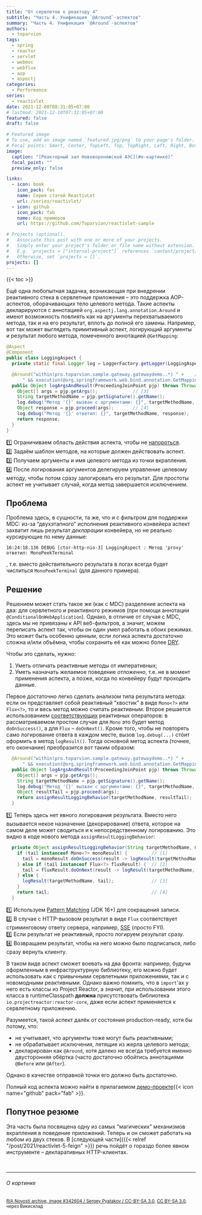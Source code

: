 ```yaml
---
title: "От сервлетов к реактору 4"
subtitle: "Часть 4. Унификация `@Around`-аспектов"
summary: "Часть 4. Унификация `@Around`-аспектов"
authors:
  - toparvion
tags:
  - spring
  - reactor
  - servlet
  - webmvc
  - webflux
  - aop
  - aspectj
categories:
  - Performance
series:
  - reactivlet
date: 2021-12-08T08:31:05+07:00
# lastmod: 2021-12-10T07:32:05+07:00
featured: false
draft: false

# Featured image
# To use, add an image named `featured.jpg/png` to your page's folder.
# Focal points: Smart, Center, TopLeft, Top, TopRight, Left, Right, BottomLeft, Bottom, BottomRight.
image:
  caption: "[Реакторный зал Нововоронежской АЭС](#о-картинке)"
  focal_point: ""
  preview_only: false

links:
  - icon: book
    icon_pack: fas
    name: Серия статей ReactivLet
    url: /series/reactivlet/
  - icon: github
    icon_pack: fab
    name: Код примеров
    url: https://github.com/Toparvion/reactivlet-sample

# Projects (optional).
#   Associate this post with one or more of your projects.
#   Simply enter your project's folder or file name without extension.
#   E.g. `projects = ["internal-project"]` references `content/project/deep-learning/index.md`.
#   Otherwise, set `projects = []`.
projects: []
---
```


{{< toc >}}

Ещё одна любопытная задачка, возникающая при внедрении реактивного стека в сервлетные приложения – это поддержка AOP-аспектов, оборачивающих тело целевого метода. Такие аспекты декларируются с аннотацией `org.aspectj.lang.annotation.Around` и имеют возможность повлиять как на аргументы перехватываемого метода, так и на его результат, вплоть до полной его замены. Например, вот так может выглядеть примитивный аспект, логирующий аргументы и результат любого метода, помеченного аннотацией `@GetMapping`:

```java
@Aspect
@Component
public class LoggingAspect {
  private static final Logger log = LoggerFactory.getLogger(LoggingAspect.class);

  @Around("within(pro.toparvion.sample.gateway.gatewaydemo..*) " +    // [1]
      " && execution(@org.springframework.web.bind.annotation.GetMapping * *.*(..))") // [2]
  public Object logArgsAndResult(ProceedingJoinPoint pjp) throws Throwable {
    Object[] args = pjp.getArgs();             // [3]
    String targetMethodName = pjp.getSignature().getName();
    log.debug("Метод '{}' вызван с аргументами: {}", targetMethodName, args);
    Object response = pjp.proceed(args);       // [4]
    log.debug("Метод '{}' ответил: {}", targetMethodName, response);
    return response;
  }
}
```

:one: Ограничиваем область действия аспекта, чтобы не [напороться](https://twitter.com/toparvion/status/1177542707541086208?s=20).  
:two: Задаём шаблон методов, на которые должен действовать аспект.  
:three: Получаем аргументы и имя целевого метода из точки вкрапления.  
:four: После логирования аргументов делегируем управление целевому методу, чтобы потом сразу залогировать его результат. Для простоты аспект не учитывает случай, когда метод завершается исключением.

## Проблема

 Проблема здесь, в сущности, та же, что и с фильтром для поддержки MDC: из-за “двухэтапного” исполнения реактивного конвейера аспект захватит лишь результат *декларации* конвейера, но не реально курсирующие по нему данные:

```text
16:24:18.136 DEBUG [ctor-http-nio-3] LoggingAspect : Метод 'proxy' ответил: MonoPeekTerminal
```

, т.е. вместо действительного результата в логах всегда будет числиться `MonoPeekTerminal` (для данного примера).

## Решение

Решением может стать такое же (как с MDC) разделение аспекта на два: для сервлетного и реактивного режимов (при помощи аннотации `@ConditionalOnWebApplication`). Однако, в отличие от случая с MDC, здесь мы не привязаны к API веб-фильтров, а значит, можем переписать аспект так, чтобы он один умел работать в обоих режимах. Это может быть особенно ценным, если логика аспекта достаточно сложна и/или объёмна, чтобы сохранить её как можно более [DRY](https://ru.wikipedia.org/wiki/Don%E2%80%99t_repeat_yourself).

Чтобы это сделать, нужно:

1. Уметь отличать реактивные методы от императивных;
2. Уметь назначать желаемое поведение *отложенно*, т.е. не в момент применения аспекта, а позже, когда по конвейеру будут проходить данные.

Первое достаточно легко сделать анализом типа результата метода: если он представляет собой реактивный “хвостик” в виде `Mono<?>` или `Flux<?>`, то и весь метод можно считать реактивным. Второе решается использованием [соответствующих](https://projectreactor.io/docs/core/release/reference/#which.peeking) реактивных операторов: в рассматриваемом простом случае для `Mono` это будет метод `doOnSuccess()`, а для `Flux` – `doOnNext()`. Кроме того, чтобы не повторять само логирование ответа в каждом месте, вызов `log.debug(...)` стóит оформить в метод `logResult()`. Тогда основной метод аспекта (точнее, его окончание) преобразится вот таким образом:

```java
  @Around("within(pro.toparvion.sample.gateway.gatewaydemo..*) " +
      " && execution(@org.springframework.web.bind.annotation.GetMapping * *.*(..))")
  public Object logArgsAndResult(ProceedingJoinPoint pjp) throws Throwable {
    Object[] args = pjp.getArgs();
    String targetMethodName = pjp.getSignature().getName();
    log.debug("Метод '{}' вызван с аргументами: {}", targetMethodName, args);
    Object resultTail = pjp.proceed(args);
    return assignResultLoggingBehavior(targetMethodName, resultTail);   // [1]
  }
```

:one: Теперь здесь нет явного логирования результата. Вместо него вызывается некое назначение (декорирование) ответа, которое на самом деле может сводиться и к непосредственному логированию. Это видно в коде нового метода `assignResultLoggingBehavior`:

```java
  private Object assignResultLoggingBehavior(String targetMethodName, Object tail) {
    if (tail instanceof Mono<?> monoResult) {         // [1]
      tail = monoResult.doOnSuccess(result -> logResult(targetMethodName, result));
    } else if (tail instanceof Flux<?> fluxResult) {  // [2]
      tail = fluxResult.doOnNext(result -> logResult(targetMethodName, result));
    } else {
      logResult(targetMethodName, tail);              // [3]
    }
    return tail;                                      // [4]
  }
```

:one: Используем [Pattern Matching](https://docs.oracle.com/en/java/javase/16/language/pattern-matching-instanceof-operator.html) (JDK 16+) для сокращения записи.  
:two: В случае с HTTP-вызовом результат в виде `Flux` соответствует стриминговому ответу сервера, например, [SSE](https://ru.wikipedia.org/wiki/Server-sent_events) (просто FYI).  
:three: Если результат не реактивный, просто логируем результат сразу.  
:four: Возвращаем результат, чтобы на него можно было подписаться, либо сразу вернуть клиенту.

В таком виде аспект сможет воевать на два фронта: например, будучи оформленным в инфраструктурную библиотеку, его можно будет использовать как с привычными сервлетными приложениями, так и с новомодными реактивными. Однако важно помнить, что в `import`'ах у него есть классы из Project Reactor, а значит, при использовании этого класса в runtimeClasspath **должна** присутствовать библиотека `io.projectreactor:reactor-core`, даже если аспект применяется к сервлетному приложению.

Разумеется, такой аспект далёк от состояния production-ready, хотя бы потому, что:

* не учитывает, что аргументы тоже могут быть реактивными;
* не обрабатывает исключения, летящие из жерла целевого метода;
* декларирован как `@Around`, хотя далеко не всегда требуется именно двусторонняя обёртка (часто достаточно обойтись аннотациями `@Before` или `@After`).

Однако в качестве отправной точки его должно быть достаточно.

Полный код аспекта можно найти в прилагаемом [демо-проекте](https://github.com/Toparvion/reactivlet-sample/blob/main/shared/src/main/java/pro/toparvion/sample/reactivlet/shared/LoggingAspect.java){{< icon name="github" pack="fab" >}}.

## Попутное резюме

Эта часть была посвящена одну из самых “магических” механизмов вкрапления в поведение приложений. Теперь и он сможет работать на любом из двух стеков. В [следующей части]({{< relref "/post/2021/reactivlet-5-feign" >}}) речь пойдёт о гораздо более явном инструменте – декларативных HTTP-клиентах.

&nbsp;

---

###### О картинке
<sup>
<a href="https://commons.wikimedia.org/wiki/File:RIAN_archive_342604_The_Novovoronezh_nuclear_power_plant.jpg">RIA Novosti archive, image #342604 / Sergey Pyatakov / CC-BY-SA 3.0</a>, <a href="https://creativecommons.org/licenses/by-sa/3.0">CC BY-SA 3.0</a>, через Викисклад
</sup>
